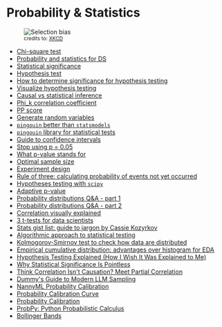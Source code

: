 # Probability & Statistics

<figure>
    <img src="https://imgs.xkcd.com/comics/selection_bias.png"
         title="Selection bias"
         alt="Selection bias">
    <figcaption><small>
    credits to: <a href="https://xkcd.com/2618/">XKCD</a>
    </small></figcaption>
</figure>

- [Chi-square test](http://stattrek.com/chi-square-test/independence.aspx?Tutorial=AP)
- [Probability and statistics for DS](https://towardsdatascience.com/probability-statistics-for-data-science-series-83b94353ca48)
- [Statistical significance](https://medium.com/datadriveninvestor/you-say-you-want-statistical-significance-aefc35aa377f)
- [Hypothesis test](https://towardsdatascience.com/setting-your-hypothesis-test-up-for-success-5d31bec2d7ed)
- [How to determine significance for hypothesis testing](https://towardsdatascience.com/hypothesis-testing-how-to-determine-significance-ce3991c5db53)
- [Visualize hypothesis testing](https://towardsdatascience.com/hypothesis-testing-visualized-6f30b18fc78f)
- [Causal vs statistical inference](https://towardsdatascience.com/causal-vs-statistical-inference-3f2c3e617220)
- [Phi_k correlation coefficient](https://phik.readthedocs.io/en/latest/#)
- [PP score](https://github.com/8080labs/ppscore)
- [Generate random variables](https://towardsdatascience.com/how-to-generate-random-variables-from-scratch-no-library-used-4b71eb3c8dc7)
- [`pingouin` better than `statsmodels`](https://towardsdatascience.com/new-python-library-for-statistical-tests-simpler-than-statsmodels-richer-than-scipy-stats-ff380d4673c0)
- [`pingouin` library for statistical tests](https://towardsdatascience.com/the-new-kid-on-the-statistics-in-python-block-pingouin-6b353a1db57c)
- [Guide to confidence intervals](https://towardsdatascience.com/an-intuitive-guide-to-confidence-intervals-522908b9a158)
- [Stop using p = 0.05](https://towardsdatascience.com/stop-using-p-0-05-4a059e622c75)
- [What p-value stands for](https://towardsdatascience.com/what-is-p-value-short-for-no-seriously-c548200660a)
- [Optimal sample size](https://towardsdatascience.com/optimal-sample-size-determination-43c5dca1f720)
- [Experiment design](https://towardsdatascience.com/design-of-experiment-basics-if-you-build-them-they-will-come-cc6a227a0543)
- [Rule of three: calculating probability of events not yet occurred](https://towardsdatascience.com/the-rule-of-three-calculating-the-probability-of-events-that-have-not-yet-occurred-106144dc2c39)
- [Hypotheses testing with `scipy`](https://medium.com/towards-artificial-intelligence/hypotheses-testing-with-scipy-b5ba86430d74)
- [Adaptive p-value](https://towardsdatascience.com/stop-using-p-0-05-9743e5cddc21)
- [Probability distributions Q&A - part 1](https://towardsdatascience.com/getting-to-know-probability-distributions-cc1dd1e2f22b)
- [Probability distributions Q&A - part 2](https://towardsdatascience.com/a-field-guide-to-the-most-popular-parameters-d734596c3f26)
- [Correlation visually explained](https://towardsdatascience.com/correlation-explained-visually-4875448e8e56)
- [3 t-tests for data scientists](https://towardsdatascience.com/the-3-t-tests-for-data-scientists-e24e4ef61)
- [Stats gist list: guide to jargon by Cassie Kozyrkov](https://towardsdatascience.com/stats-gist-list-an-irreverent-statisticians-guide-to-jargon-be8173df090d#5e31-a268c84a0df1-reply)
- [Algorithmic approach to statistical testing](https://towardsdatascience.com/data-scientists-need-to-know-just-one-statistical-test-3115b2ff26fd)
- [Kolmogorov-Smirnov test to check how data are distributed](https://towardsdatascience.com/how-is-your-data-distributed-a-practical-introduction-to-the-kolmogorov-smirnov-test-6b4fa7ba32ef)
- [Empirical cumulative distribution: advantages over histogram for EDA](https://towardsdatascience.com/empirical-cumulative-distribution-function-the-only-plotting-tool-a-data-scientist-needs-a9976f86c718)
- [Hypothesis Testing Explained (How I Wish It Was Explained to Me)](https://towardsdatascience.com/hypothesis-testing-explained-how-i-wish-it-was-explained-to-me-14379f7a41c3)
- [Why Statistical Significance Is Pointless](https://towardsdatascience.com/why-statistical-significance-is-pointless-a7644be30266)
- [Think Correlation Isn't Causation? Meet Partial Correlation](https://towardsdatascience.com/think-correlation-isnt-causation-meet-partial-correlation-c3895dfafcfa)
- [Dummy's Guide to Modern LLM Sampling](https://rentry.co/samplers)
- [NannyML Probability Calibration](https://www.nannyml.com/blog/probability-calibration)
- [Probability Calibration Curve](https://ploomber.io/blog/calibration-curve/)
- [Probability Calibration](https://davidrosenberg.github.io/ttml2021/calibration/2.calibration.pdf)
- [ProbPy: Python Probabilistic Calculus](https://github.com/petermlm/ProbPy)
- [Bollinger Bands](https://en.wikipedia.org/wiki/Bollinger_Bands)
